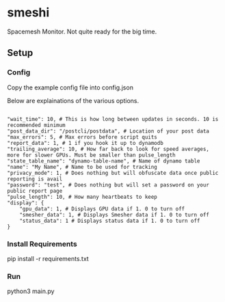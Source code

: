 # smeshi
Spacemesh Monitor. Not quite ready for the big time.

## Setup

### Config
Copy the example config file into config.json

Below are explainations of the various options.
```

"wait_time": 10, # This is how long between updates in seconds. 10 is recommended minimum
"post_data_dir": "/postcli/postdata", # Location of your post data
"max_errors": 5, # Max errors before script quits
"report_data": 1, # 1 if you hook it up to dynamodb
"trailing_average": 10, # How far back to look for speed averages, more for slower GPUs. Must be smaller than pulse_length
"state_table_name": "dynamo-table-name", # Name of dynamo table
"name": "My Name", # Name to be used for tracking
"privacy_mode": 1, # Does nothing but will obfuscate data once public reporting is avail
"password": "test", # Does nothing but will set a password on your public report page
"pulse_length": 10, # How many heartbeats to keep
"display": {
    "gpu_data": 1, # Displays GPU data if 1. 0 to turn off
    "smesher_data": 1, # Displays Smesher data if 1. 0 to turn off
    "status_data": 1 # Displays status data if 1. 0 to turn off
}

```
### Install Requirements
pip install -r requirements.txt

### Run
python3 main.py
